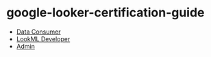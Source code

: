 # google-looker-certification-guide

- [Data Consumer](looker-data-consumer.md)
- [LookML Developer](looker-lookml-developer.md)
- [Admin](looker-admin.md)